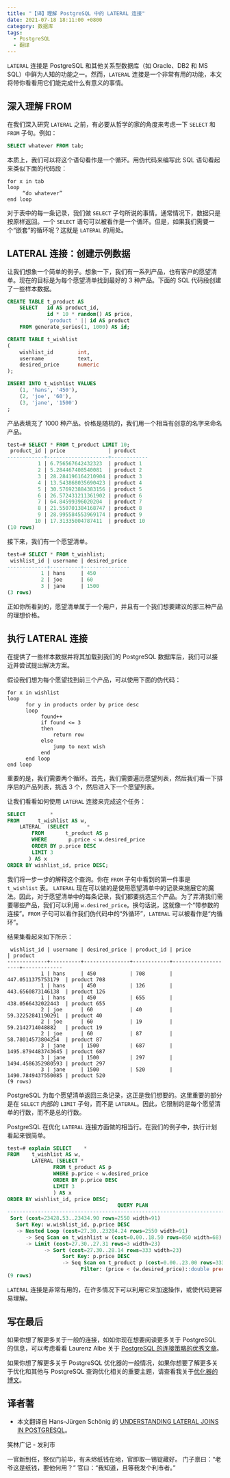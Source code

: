 ```yaml
---
title: "【译】理解 PostgreSQL 中的 LATERAL 连接"
date: 2021-07-18 18:11:00 +0800
category: 数据库
tags:
  - PostgreSQL
  - 翻译
---
```


`LATERAL` 连接是 PostgreSQL 和其他关系型数据库（如 Oracle、DB2 和 MS SQL）中鲜为人知的功能之一。然而，`LATERAL` 连接是一个非常有用的功能，本文将带你看看用它们能完成什么有意义的事情。

<!-- more -->

## 深入理解 FROM

在我们深入研究 `LATERAL` 之前，有必要从哲学的家的角度来考虑一下 `SELECT` 和 `FROM` 子句。例如：

```sql
SELECT whatever FROM tab;
```

本质上，我们可以将这个语句看作是一个循环。用伪代码来编写此 SQL 语句看起来类似下面的代码段：

```
for x in tab
loop
     “do whatever”
end loop
```

对于表中的每一条记录，我们做 `SELECT` 子句所说的事情。通常情况下，数据只是按原样返回。一个 `SELECT` 语句可以被看作是一个循环。但是，如果我们需要一个“嵌套”的循环呢？这就是 `LATERAL` 的用处。

## LATERAL 连接：创建示例数据

让我们想象一个简单的例子。想象一下，我们有一系列产品，也有客户的愿望清单。现在的目标是为每个愿望清单找到最好的 3 种产品。下面的 SQL 代码段创建了一些样本数据。

```sql
CREATE TABLE t_product AS
    SELECT   id AS product_id,
             id * 10 * random() AS price,
             'product ' || id AS product
    FROM generate_series(1, 1000) AS id;

CREATE TABLE t_wishlist
(
    wishlist_id        int,
    username           text,
    desired_price      numeric
);

INSERT INTO t_wishlist VALUES
    (1, 'hans', '450'),
    (2, 'joe', '60'),
    (3, 'jane', '1500')
;
```

产品表填充了 1000 种产品。价格是随机的，我们用一个相当有创意的名字来命名产品。

```sql
test=# SELECT * FROM t_product LIMIT 10;
 product_id | price              | product
------------+--------------------+------------
          1 | 6.756567642432323  | product 1
          2 | 5.284467408540081  | product 2
          3 | 28.284196164210904 | product 3
          4 | 13.543868035690423 | product 4
          5 | 30.576923884383156 | product 5
          6 | 26.572431211361902 | product 6
          7 | 64.84599396020204  | product 7
          8 | 21.550701384168747 | product 8
          9 | 28.995584553969174 | product 9
         10 | 17.31335004787411  | product 10
(10 rows)
```

接下来，我们有一个愿望清单。

```sql
test=# SELECT * FROM t_wishlist;
 wishlist_id | username | desired_price
-------------+----------+---------------
           1 | hans     | 450
           2 | joe      | 60
           3 | jane     | 1500
(3 rows)
```

正如你所看到的，愿望清单属于一个用户，并且有一个我们想要建议的那三种产品的理想价格。

## 执行 LATERAL 连接

在提供了一些样本数据并将其加载到我们的 PostgreSQL 数据库后，我们可以接近并尝试提出解决方案。

假设我们想为每个愿望找到前三个产品，可以使用下面的伪代码：

```
for x in wishlist
loop
      for y in products order by price desc
      loop
           found++
           if found <= 3
           then
               return row
           else
               jump to next wish
           end
      end loop
end loop
```

重要的是，我们需要两个循环。首先，我们需要遍历愿望列表，然后我们看一下排序后的产品列表，挑选 3 个，然后进入下一个愿望列表。

让我们看看如何使用 `LATERAL` 连接来完成这个任务：

```sql
SELECT        *
FROM      t_wishlist AS w,
    LATERAL  (SELECT      *
        FROM       t_product AS p
        WHERE       p.price < w.desired_price
        ORDER BY p.price DESC
        LIMIT 3
       ) AS x
ORDER BY wishlist_id, price DESC;
```

我们将一步一步的解释这个查询。你在 `FROM` 子句中看到的第一件事是 `t_wishlist` 表。 `LATERAL` 现在可以做的是使用愿望清单中的记录来施展它的魔法。因此，对于愿望清单中的每条记录，我们都要挑选三个产品。为了弄清我们需要哪些产品，我们可以利用 `w.desired_price`。换句话说，这就像一个“带参数的连接”。`FROM` 子句可以看作我们伪代码中的“外循环”，`LATERAL` 可以被看作是“内循环”。

结果集看起来如下所示：

```
 wishlist_id | username | desired_price | product_id | price              | product
-------------+----------+---------------+------------+--------------------+-------------
           1 | hans     | 450           | 708        | 447.0511375753179  | product 708
           1 | hans     | 450           | 126        | 443.6560873146138  | product 126
           1 | hans     | 450           | 655        | 438.0566432022443  | product 655
           2 | joe      | 60            | 40         | 59.32252841190291  | product 40
           2 | joe      | 60            | 19         | 59.2142714048882   | product 19
           2 | joe      | 60            | 87         | 58.78014573804254  | product 87
           3 | jane     | 1500          | 687        | 1495.8794483743645 | product 687
           3 | jane     | 1500          | 297        | 1494.4586352980593 | product 297
           3 | jane     | 1500          | 520        | 1490.7849437550085 | product 520
(9 rows)
```

PostgreSQL 为每个愿望清单返回三条记录，这正是我们想要的。这里重要的部分是在 `SELECT` 内部的 `LIMIT` 子句，而不是 `LATERAL`。因此，它限制的是每个愿望清单的行数，而不是总的行数。

PostgreSQL 在优化 `LATERAL` 连接方面做的相当行。在我们的例子中，执行计划看起来很简单。

```sql
test=# explain SELECT    *
FROM    t_wishlist AS w,
        LATERAL (SELECT *
               FROM t_product AS p
               WHERE p.price < w.desired_price
               ORDER BY p.price DESC
               LIMIT 3
               ) AS x
ORDER BY wishlist_id, price DESC;
                                    QUERY PLAN
---------------------------------------------------------------------------------------
 Sort (cost=23428.53..23434.90 rows=2550 width=91)
   Sort Key: w.wishlist_id, p.price DESC
   -> Nested Loop (cost=27.30..23284.24 rows=2550 width=91)
      -> Seq Scan on t_wishlist w (cost=0.00..18.50 rows=850 width=68)
      -> Limit (cost=27.30..27.31 rows=3 width=23)
            -> Sort (cost=27.30..28.14 rows=333 width=23)
                  Sort Key: p.price DESC
                  -> Seq Scan on t_product p (cost=0.00..23.00 rows=333 width=23)
                        Filter: (price < (w.desired_price)::double precision)
(9 rows)
```

`LATERAL` 连接是非常有用的，在许多情况下可以利用它来加速操作，或使代码更容易理解。

## 写在最后

如果你想了解更多关于一般的连接，如如你现在想要阅读更多关于 PostgreSQL 的信息，可以考虑看看 Laurenz Albe 关于 [PostgreSQL 的连接策略的优秀文章](https://www.cybertec-postgresql.com/en/join-strategies-and-performance-in-postgresql/)。

如果你想了解更多关于 PostgreSQL 优化器的一般情况，如果你想要了解更多关于优化和其他与 PostgreSQL 查询优化相关的重要主题，请查看我关于[优化器的博文](https://www.cybertec-postgresql.com/en/how-the-postgresql-query-optimizer-works/)。

## 译者著

* 本文翻译自 Hans-Jürgen Schönig 的 [UNDERSTANDING LATERAL JOINS IN POSTGRESQL](https://www.cybertec-postgresql.com/en/understanding-lateral-joins-in-postgresql/)。


<div class="just-for-fun">
笑林广记 - 发利市

一官新到任，祭仪门前毕，有未烬纸钱在地，官即取一锡锭藏好。
门子禀曰：“老爷这是纸钱，要他何用？”
官曰：“我知道，且等我发个利市者。”
</div>
